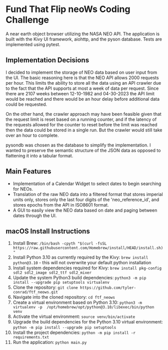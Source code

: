 # Fund That Flip neoWs Coding Challenge
A near earth object browser utilizing the NASA NEO API.  The application is built with the Kivy UI
framework, aiohttp, and the pyson database.  Tests are implemented using pytest.

## Implementation Decisions
I decided to implement the storage of NEO data based on user input from the UI.  The basic reasoning
here is that the NEO API allows 2000 requests per hour.  This limits the ability to store all the
data using an API crawler due to the fact that the API supports at most a week of data per request.
Since there are 2107 weeks between 12-10-1982 and 04-30-2023 the API limit would be reached and
there would be an hour delay before additional data could be requested.

On the other hand, the crawler approach may have been feasible given that the request limit is reset
based on a running counter, and if the latency of the requests allowed for the counter to reset
before the limit was reached then the data could be stored in a single run. But the crawler would
still take over an hour to complete.

pysondb was chosen as the database to simplify the implementation.  I wanted to preserve the
semantic structure of the JSON data as opposed to flattening it into a tabular format.

## Main Features
* Implementation of a Calendar Widget to select dates to begin searching for NEOs.
* Translation of the raw NEO data into a filtered format that stores imperial units only,
  stores only the last four digits of the 'neo_reference_id', and stores epochs from the API
  in ISO8601 format.
* A GUI to easily view the NEO data based on date and paging between dates through the UI.

## macOS Install Instructions
1. Install Brew: `/bin/bash -cpyth "$(curl -fsSL https://raw.githubusercontent.com/Homebrew/install/HEAD/install.sh)"`
2. Install Python 3.10 as currently required by the Kivy: `brew install python@3.10` - this will not overwrite your default python installation
3. Install system dependencies required for Kivy: `brew install pkg-config sdl2 sdl2_image sdl2_ttf sdl2_mixer`
4. Update the system Python3 build dependencies: `python3 -m pip install --upgrade pip setuptools virtualenv`
5. Clone the repository: `git clone https://github.com/tyler-conrad/ftf_neows.git`
5. Navigate into the cloned repository: `cd ftf_neows`
6. Create a virtual environment based on Python 3.10: `python3 -m virtualenv -p  /opt/homebrew/opt/python@3.10/libexec/bin/python venv`
7. Activate the virtual environment: `source venv/bin/activate`
8. Upgrade the build dependencies for the Python 3.10 virtual environment: `python -m pip install --upgrade pip setuptools`
9. Install the project dependencies: `python -m pip install -r requirements.txt`
10. Run the application: `python main.py`